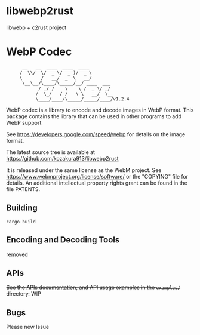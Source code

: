 # libwebp2rust
libwebp + c2rust project

# WebP Codec

```
      __   __  ____  ____  ____
     /  \\/  \/  _ \/  _ )/  _ \
     \       /   __/  _  \   __/
      \__\__/\____/\_____/__/ ____  ___
            / _/ /    \    \ /  _ \/ _/
           /  \_/   / /   \ \   __/  \__
           \____/____/\_____/_____/____/v1.2.4
```

WebP codec is a library to encode and decode images in WebP format. This package
contains the library that can be used in other programs to add WebP support

See https://developers.google.com/speed/webp for details on the image format.

The latest source tree is available at
https://github.com/kozakura913/libwebp2rust

It is released under the same license as the WebM project. See
https://www.webmproject.org/license/software/ or the "COPYING" file for details.
An additional intellectual property rights grant can be found in the file
PATENTS.

## Building
```
cargo build
```

## Encoding and Decoding Tools

removed

## APIs

~~See the [APIs documentation](doc/api.md), and API usage examples in the
`examples/` directory.~~
WIP

## Bugs

Please new Issue
